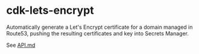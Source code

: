 # cdk-lets-encrypt

Automatically generate a Let's Encrypt certificate for a domain managed in Route53, pushing the resulting certificates and key into Secrets Manager. 

See [API.md](./API.md)
